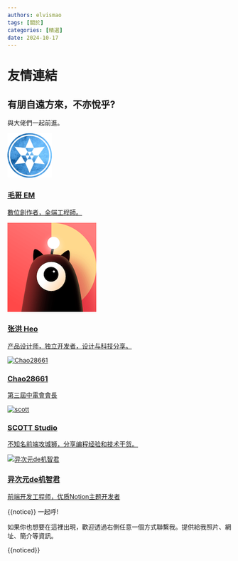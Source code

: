 ```yaml
---
authors: elvismao
tags: [關於]
categories: [精選]
date: 2024-10-17
---
```


# 友情連結

## 有朋自遠方來，不亦悅乎?

與大佬們一起前進。

<div class="friends">
<a class="friend"  href="/">

![毛哥EM](/static/img/EMprofile.png)

<div>

### 毛哥 EM

數位創作者，全端工程師。

</div>
</a>
<a class="friend"  href="https://blog.zhheo.com/">

![zhheo](zhheo.png)

<div>

### 张洪 Heo

产品设计师，独立开发者，设计与科技分享。

</div>
</a>
<a class="friend" href="https://chaontc.tw/">

![Chao28661](https://chaontc.tw/images/me.jpg)

<div>

### Chao28661

第三屆中電會會長

</div>
</a>
<a class="friend" href="https://blog.scott-studio.cn/">

![scott](https://blog.scott-studio.cn/uploads/2024/08/new_logo.webp)

<div>

### SCOTT Studio

不知名前端攻城狮，分享编程经验和技术干货。

</div>
</a>
</a>
<a class="friend" href="https://www.anzifan.com/">

![异次元de机智君](https://gravatar.loli.net/avatar/83f6ef7256399833395e9c94ad838442)

<div>

### 异次元de机智君

前端开发工程师，优质Notion主题开发者

</div>
</a>
</div>

{{notice}}
一起呼!

如果你也想要在這裡出現，歡迎透過右側任意一個方式聯繫我。提供給我照片、網址、簡介等資訊。

{{noticed}}
